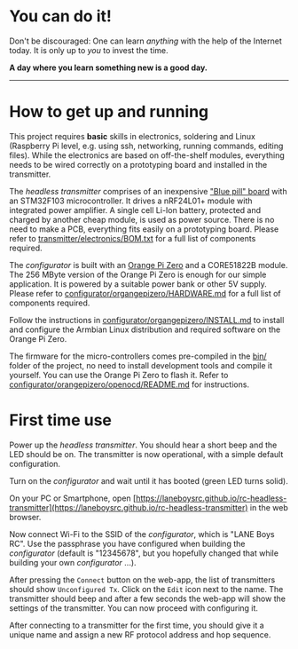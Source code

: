 # You can do it!

Don't be discouraged: One can learn *anything* with the help of the Internet today. It is only up to *you* to invest the time.

**A day where you learn something new is a good day.**

---

# How to get up and running

This project requires **basic** skills in electronics, soldering and Linux (Raspberry Pi level, e.g. using ssh, networking, running commands, editing files). While the electronics are based on off-the-shelf modules, everything needs to be wired correctly on a prototyping board and installed in the transmitter.

The *headless transmitter* comprises of an inexpensive ["Blue pill" board](https://www.aliexpress.com/item/1pcs-STM32F103C8T6-ARM-STM32-Minimum-System-Development-Board-Module-For-arduino/32478120209.html) with an STM32F103 microcontroller. It drives a nRF24L01+ module with integrated power amplifier. A single cell Li-Ion battery, protected and charged by another cheap module, is used as power source. There is no need to make a PCB, everything fits easily on a prototyping board.
Please refer to [transmitter/electronics/BOM.txt](transmitter/electronics/BOM.txt) for a full list of components required.

The *configurator* is built with an [Orange Pi Zero](https://www.aliexpress.com/store/product/New-Orange-Pi-Zero-H2-Quad-Core-Open-source-development-board-beyond-Raspberry-Pi/1553371_32760774493.html) and a CORE51822B module. The 256 MByte version of the Orange Pi Zero is enough for our simple application. It is powered by a suitable power bank or other 5V supply.
Please refer to [configurator/organgepizero/HARDWARE.md](configurator/organgepizero/HARDWARE.md) for a full list of components required.

Follow the instructions in [configurator/organgepizero/INSTALL.md](configurator/organgepizero/INSTALL.md) to install and configure the Armbian Linux distribution and required software on the Orange Pi Zero.

The firmware for the micro-controllers comes pre-compiled in the [bin/](bin/) folder of the project, no need to install development tools and compile it yourself. You can use the Orange Pi Zero to flash it. Refer to [configurator/orangepizero/openocd/README.md](configurator/orangepizero/openocd/README.md) for instructions.


# First time use

Power up the *headless transmitter*. You should hear a short beep and the LED should be on. The transmitter is now operational, with a simple default configuration.

Turn on the *configurator* and wait until it has booted (green LED turns solid).

On your PC or Smartphone, open [https://laneboysrc.github.io/rc-headless-transmitter](https://laneboysrc.github.io/rc-headless-transmitter) in the web browser.

Now connect Wi-Fi to the SSID of the *configurator*, which is "LANE Boys RC". Use the passphrase you have configured when building the *configurator* (default is "12345678", but you hopefully changed that while building your own *configurator* ...).

After pressing the `Connect` button on the web-app, the list of transmitters should show `Unconfigured Tx`. Click on the `Edit` icon next to the name. The transmitter should beep and after a few seconds the web-app will show the settings of the transmitter. You can now proceed with configuring it.

After connecting to a transmitter for the first time, you should give it a unique name and assign a new RF protocol address and hop sequence.

